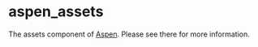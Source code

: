 # aspen_assets

The assets component of [Aspen](https://pub.dev/packages/aspen). Please see there for more information.
